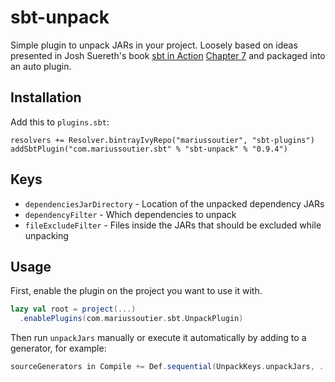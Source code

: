 # sbt-unpack

Simple plugin to unpack JARs in your project. Loosely based on ideas presented in Josh Suereth's book 
[sbt in Action](https://www.manning.com/books/sbt-in-action) 
[Chapter 7](https://github.com/jsuereth/sbt-in-action-examples/blob/master/chapter7/website/build.sbt) 
and packaged into an auto plugin.

## Installation

Add this to `plugins.sbt`:

```
resolvers += Resolver.bintrayIvyRepo("mariussoutier", "sbt-plugins")
addSbtPlugin("com.mariussoutier.sbt" % "sbt-unpack" % "0.9.4")
```

## Keys

* `dependenciesJarDirectory` - Location of the unpacked dependency JARs
* `dependencyFilter` - Which dependencies to unpack
* `fileExcludeFilter` - Files inside the JARs that should be excluded while unpacking

## Usage

First, enable the plugin on the project you want to use it with.

```scala
lazy val root = project(...)
  .enablePlugins(com.mariussoutier.sbt.UnpackPlugin)

```

Then run `unpackJars` manually or execute it automatically by adding to a generator, for example:

```scala
sourceGenerators in Compile += Def.sequential(UnpackKeys.unpackJars, ...)
```
